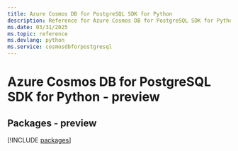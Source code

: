 ```yaml
---
title: Azure Cosmos DB for PostgreSQL SDK for Python
description: Reference for Azure Cosmos DB for PostgreSQL SDK for Python
ms.date: 03/31/2025
ms.topic: reference
ms.devlang: python
ms.service: cosmosdbforpostgresql
---
```

# Azure Cosmos DB for PostgreSQL SDK for Python - preview
## Packages - preview
[!INCLUDE [packages](cosmos-db-for-postgresql-index.md)]